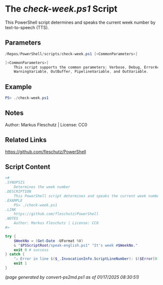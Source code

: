 The *check-week.ps1* Script
===========================

This PowerShell script determines and speaks the current week number by text-to-speech (TTS).

Parameters
----------
```powershell
/Repos/PowerShell/scripts/check-week.ps1 [<CommonParameters>]

[<CommonParameters>]
    This script supports the common parameters: Verbose, Debug, ErrorAction, ErrorVariable, WarningAction, 
    WarningVariable, OutBuffer, PipelineVariable, and OutVariable.
```

Example
-------
```powershell
PS> ./check-week.ps1

```

Notes
-----
Author: Markus Fleschutz | License: CC0

Related Links
-------------
https://github.com/fleschutz/PowerShell

Script Content
--------------
```powershell
<#
.SYNOPSIS
	Determines the week number 
.DESCRIPTION
	This PowerShell script determines and speaks the current week number by text-to-speech (TTS).
.EXAMPLE
	PS> ./check-week.ps1
.LINK
	https://github.com/fleschutz/PowerShell
.NOTES
	Author: Markus Fleschutz | License: CC0
#>

try {
	$WeekNo = (Get-Date -UFormat %V)
	& "$PSScriptRoot/speak-english.ps1" "It's week #$WeekNo."
	exit 0 # success
} catch {
	"⚠️ Error in line $($_.InvocationInfo.ScriptLineNumber): $($Error[0])"
	exit 1
}
```

*(page generated by convert-ps2md.ps1 as of 01/17/2025 08:30:51)*
